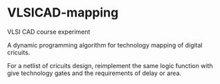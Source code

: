 # VLSICAD-mapping

VLSI CAD course experiment

A dynamic programming algorithm for technology mapping of digital cricuits.

For a netlist of cricuits design, reimplement the same logic function with give technology gates and the requirements of delay or area.



